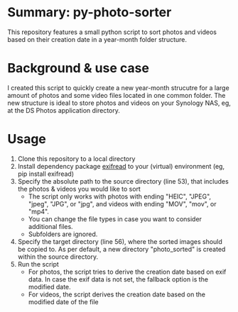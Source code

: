 # Summary: py-photo-sorter
This repository features a small python script to sort photos and videos based on their creation date in a year-month folder structure.

# Background & use case
I created this script to quickly create a new year-month strucutre for a large amount of photos and some video files located in one common folder. The new structure is ideal to store photos and videos on your Synology NAS, eg, at the DS Photos application directory.

# Usage
1. Clone this repository to a local directory
2. Install dependency package [exifread](https://pypi.org/project/ExifRead/) to your (virtual) environment (eg, pip install exifread)
3. Specify the absolute path to the source directory (line 53), that includes the photos & videos you would like to sort
    * The script only works with photos with ending "HEIC", "JPEG", "jpeg", "JPG", or "jpg", and videos with ending "MOV", "mov", or "mp4".
    * You can change the file types in case you want to consider additional files.
    * Subfolders are ignored.
4. Specify the target directory (line 56), where the sorted images should be copied to. As per default, a new directory "photo_sorted" is created within the source directory.
5. Run the script
    * For photos, the script tries to derive the creation date based on exif data. In case the exif data is not set, the fallback option is the modified date.
    * For videos, the script derives the creation date based on the modified date of the file

